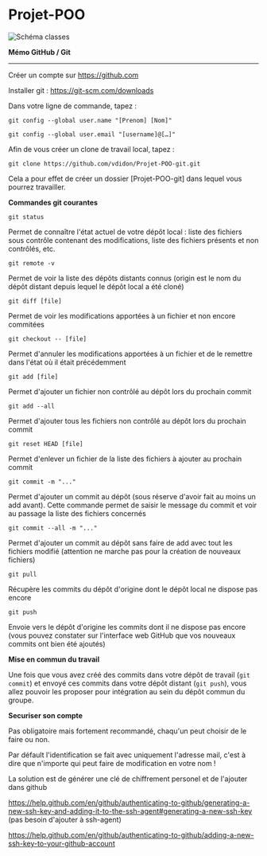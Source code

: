 # Projet-POO
![Schéma classes](Schema_classes.png)

**Mémo GitHub / Git**

** **

Créer un compte sur https://github.com

Installer git : https://git-scm.com/downloads

Dans votre ligne de commande, tapez :

`git config --global user.name "[Prenom] [Nom]"`

`git config --global user.email "[username]@[…]"`

Afin de vous créer un clone de travail local, tapez :

`git clone https://github.com/vdidon/Projet-POO-git.git` 

Cela a pour effet de créer un dossier [Projet-POO-git] dans lequel vous pourrez travailler.

**Commandes git courantes**

`git status`

Permet de connaître l'état actuel de votre dépôt local : liste des fichiers sous contrôle contenant des modifications, liste des fichiers présents et non contrôlés, etc.

`git remote -v`

Permet de voir la liste des dépôts distants connus (origin est le nom du dépôt distant depuis lequel le dépôt local a été cloné)

`git diff [file]`

Permet de voir les modifications apportées à un fichier et non encore commitées

`git checkout -- [file]`

Permet d'annuler les modifications apportées à un fichier et de le remettre dans l'état où il était précédemment

`git add [file]`

Permet d'ajouter un fichier non contrôlé au dépôt lors du prochain commit

`git add --all`

Permet d'ajouter tous les fichiers non contrôlé au dépôt lors du prochain commit

`git reset HEAD [file]`

Permet d'enlever un fichier de la liste des fichiers à ajouter au prochain commit

`git commit -m "..."`

Permet d'ajouter un commit au dépôt (sous réserve d'avoir fait au moins un add avant). Cette commande permet de saisir le message du commit et voir au passage la liste des fichiers concernés

`git commit --all -m "..."`

Permet d'ajouter un commit au dépôt sans faire de add avec tout les fichiers modifié (attention ne marche pas pour la création de nouveaux fichiers)

`git pull`

Récupère les commits du dépôt d'origine dont le dépôt local ne dispose pas encore

`git push`

Envoie vers le dépôt d'origine les commits dont il ne dispose pas encore (vous pouvez constater sur l'interface web GitHub que vos nouveaux commits ont bien été ajoutés)





**Mise en commun du travail**

Une fois que vous avez créé des commits dans votre dépôt de travail (`git commit`) et envoyé ces commits dans votre dépôt distant (`git push`), vous allez pouvoir les proposer pour intégration au sein du dépôt commun du groupe.


**Securiser son compte**

Pas obligatoire mais fortement recommandé, chaqu'un peut choisir de le faire ou non.

Par défault l'identification se fait avec uniquement l'adresse mail, c'est à dire que n'importe qui peut faire de modification en votre nom !

La solution est de générer une clé de chiffrement personel et de l'ajouter dans github

https://help.github.com/en/github/authenticating-to-github/generating-a-new-ssh-key-and-adding-it-to-the-ssh-agent#generating-a-new-ssh-key (pas besoin d'ajouter à ssh-agent)

https://help.github.com/en/github/authenticating-to-github/adding-a-new-ssh-key-to-your-github-account